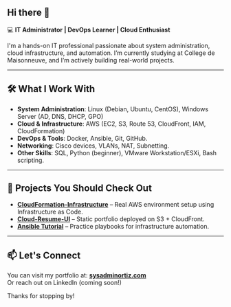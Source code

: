 ## Hi there 👋

💻 **IT Administrator | DevOps Learner | Cloud Enthusiast**

I'm a hands-on IT professional passionate about system administration, cloud infrastructure, and automation. I’m currently studying at College de Maisonneuve, and I’m actively building real-world projects.

---

## 🛠️ What I Work With
- **System Administration**: Linux (Debian, Ubuntu, CentOS), Windows Server (AD, DNS, DHCP, GPO)
- **Cloud & Infrastructure**: AWS (EC2, S3, Route 53, CloudFront, IAM, CloudFormation)
- **DevOps & Tools**: Docker, Ansible, Git, GitHub.
- **Networking**: Cisco devices, VLANs, NAT, Subnetting.
- **Other Skills**: SQL, Python (beginner), VMware Workstation/ESXi, Bash scripting.

---

## 📌 Projects You Should Check Out
- **[CloudFormation-Infrastructure](https://github.com/JoseOrtizQ/CloudFormation-Infrastructure)** – Real AWS environment setup using Infrastructure as Code.
- **[Cloud-Resume-UI](https://github.com/JoseOrtizQ/Cloud-Resume-UI)** – Static portfolio deployed on S3 + CloudFront.
- **[Ansible Tutorial](https://github.com/JoseOrtizQ/ansible)** – Practice playbooks for infrastructure automation.

---

## 📫 Let's Connect
You can visit my portfolio at: **[sysadminortiz.com](https://sysadminortiz.com)**  
Or reach out on LinkedIn (coming soon!)

Thanks for stopping by!


